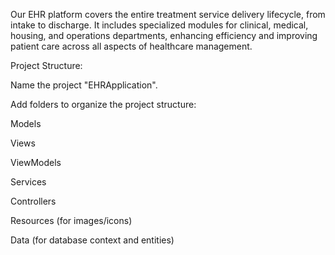 Our EHR platform covers the entire treatment service delivery lifecycle, from intake to discharge. It includes specialized modules for clinical, medical, housing, and operations departments, enhancing efficiency and improving patient care across all aspects of healthcare management.

Project Structure:

Name the project "EHRApplication".

Add folders to organize the project structure:

Models

Views

ViewModels

Services

Controllers

Resources (for images/icons)

Data (for database context and entities)
